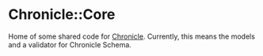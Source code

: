 # Chronicle::Core

Home of some shared code for [Chronicle](https://github.com/chronicle-app/). Currently, this means the models and a validator for Chronicle Schema.

